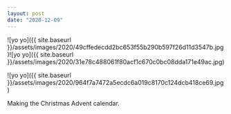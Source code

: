 ```yaml
---
layout: post
date: "2020-12-09"
---
```


![yo yo]({{ site.baseurl }}/assets/images/2020/49cffedecdd2bc653f55b290b597f26d11d3547b.jpg)![yo yo]({{ site.baseurl }}/assets/images/2020/31e78c488061f80acf1c670c0bc08dda171e49ac.jpg)

![yo yo]({{ site.baseurl }}/assets/images/2020/964f7a7472a5ecdc6a019c8170c124dcb418ce69.jpg)

Making the Christmas Advent calendar.
